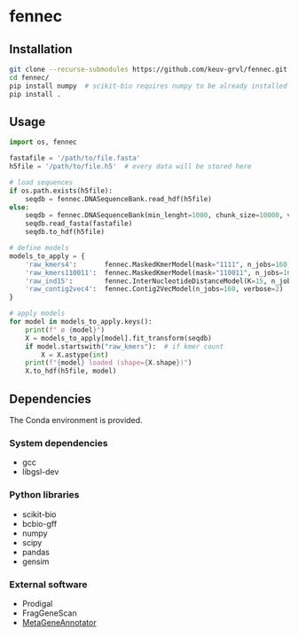 # fennec


## Installation

```bash
git clone --recurse-submodules https://github.com/keuv-grvl/fennec.git
cd fennec/
pip install numpy  # scikit-bio requires numpy to be already installed
pip install .
```

## Usage

```python
import os, fennec

fastafile = '/path/to/file.fasta'
h5file = '/path/to/file.h5'  # every data will be stored here

# load sequences
if os.path.exists(h5file):
    seqdb = fennec.DNASequenceBank.read_hdf(h5file)
else:
    seqdb = fennec.DNASequenceBank(min_lenght=1000, chunk_size=10000, verbose=2)
    seqdb.read_fasta(fastafile)
    seqdb.to_hdf(h5file)

# define models
models_to_apply = {
    'raw_kmers4':       fennec.MaskedKmerModel(mask="1111", n_jobs=160, verbose=3),
    'raw_kmers110011':  fennec.MaskedKmerModel(mask="110011", n_jobs=160, verbose=3),
    'raw_ind15':        fennec.InterNucleotideDistanceModel(K=15, n_jobs=160, verbose=2),
    'raw_contig2vec4':  fennec.Contig2VecModel(n_jobs=160, verbose=2)
}

# apply models
for model in models_to_apply.keys():
    print(f" ø {model}")
    X = models_to_apply[model].fit_transform(seqdb)
    if model.startswith("raw_kmers"):  # if kmer count
        X = X.astype(int)
    print(f"{model} loaded (shape={X.shape})")
    X.to_hdf(h5file, model)
```

## Dependencies

The Conda environment is provided.

### System dependencies

- gcc
- libgsl-dev

### Python libraries

- scikit-bio
- bcbio-gff
- numpy
- scipy
- pandas
- gensim

### External software

- Prodigal
- FragGeneScan
- [MetaGeneAnnotator](http://metagene.cb.k.u-tokyo.ac.jp/metagene/mga_x86_64.tar.gz)

